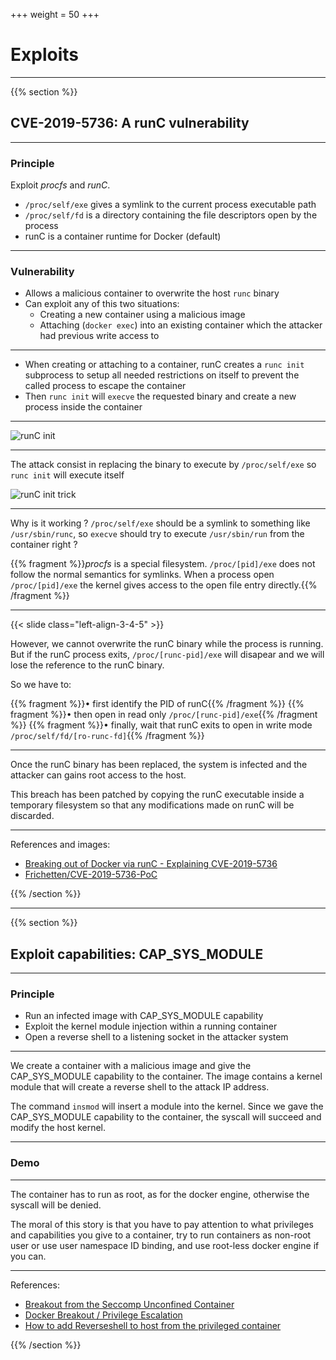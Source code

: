 +++
weight = 50
+++

# Exploits

---

{{% section %}}

## CVE-2019-5736: A runC vulnerability

---

### Principle

Exploit _procfs_ and _runC_.

- `/proc/self/exe` gives a symlink to the current process executable path
- `/proc/self/fd` is a directory containing the file descriptors open by the process
- runC is a container runtime for Docker (default)

---

### Vulnerability

- Allows a malicious container to overwrite the host `runc` binary
- Can exploit any of this two situations:
  - Creating a new container using a malicious image
  - Attaching (`docker exec`) into an existing container which the attacker had previous write access to

---

- When creating or attaching to a container, runC creates a `runc init` subprocess to setup all needed restrictions on itself to prevent the called process to escape the container
- Then `runc init` will `execve` the requested binary and create a new process inside the container

---

![runC init](runc_init1.jpg)

---

The attack consist in replacing the binary to execute by `/proc/self/exe` so `runc init` will execute itself

![runC init trick](runc_init2.jpg)

---

Why is it working ? `/proc/self/exe` should be a symlink to something like `/usr/sbin/runc`, so `execve` should try to execute `/usr/sbin/run` from the container right ?

{{% fragment %}}_procfs_ is a special filesystem. `/proc/[pid]/exe` does not follow the normal semantics for symlinks. When a process open `/proc/[pid]/exe` the kernel gives access to the open file entry directly.{{% /fragment %}}

---

{{< slide class="left-align-3-4-5" >}}

However, we cannot overwrite the runC binary while the process is running. But if the runC process exits, `/proc/[runc-pid]/exe` will disapear and we will lose the reference to the runC binary.

So we have to:

{{% fragment %}}&bull; first identify the PID of runC{{% /fragment %}}
{{% fragment %}}&bull; then open in read only `/proc/[runc-pid]/exe`{{% /fragment %}}
{{% fragment %}}&bull; finally, wait that runC exits to open in write mode `/proc/self/fd/[ro-runc-fd]`{{% /fragment %}}

---

Once the runC binary has been replaced, the system is infected and the attacker can gains root access to the host.

This breach has been patched by copying the runC executable inside a temporary filesystem so that any modifications made on runC will be discarded.

---

References and images:

- [Breaking out of Docker via runC - Explaining CVE-2019-5736](https://unit42.paloaltonetworks.com/breaking-docker-via-runc-explaining-cve-2019-5736/)
- [Frichetten/CVE-2019-5736-PoC](https://github.com/Frichetten/CVE-2019-5736-PoC)

{{% /section %}}

---

{{% section %}}

## Exploit capabilities: CAP_SYS_MODULE

---

### Principle

- Run an infected image with CAP_SYS_MODULE capability
- Exploit the kernel module injection within a running container
- Open a reverse shell to a listening socket in the attacker system

---

We create a container with a malicious image and give the CAP_SYS_MODULE capability to the container. The image contains a kernel module that will create a reverse shell to the attack IP address.

The command `insmod` will insert a module into the kernel. Since we gave the CAP_SYS_MODULE capability to the container, the syscall will succeed and modify the host kernel.

---

### Demo

---

The container has to run as root, as for the docker engine, otherwise the syscall will be denied.

The moral of this story is that you have to pay attention to what privileges and capabilities you give to a container, try to run containers as non-root user or use user namespace ID binding, and use root-less docker engine if you can.

---

References:

- [Breakout from the Seccomp Unconfined Container](https://tbhaxor.com/breakout-from-seccomp-unconfined-container/)
- [Docker Breakout / Privilege Escalation](https://book.hacktricks.xyz/linux-hardening/privilege-escalation/docker-breakout/docker-breakout-privilege-escalation)
- [How to add Reverseshell to host from the privileged container](https://greencashew.dev/posts/how-to-add-reverseshell-to-host-from-the-privileged-container/)

{{% /section %}}
